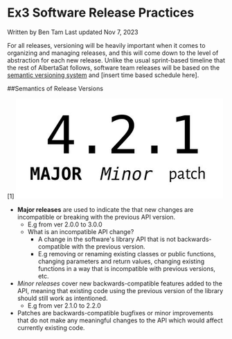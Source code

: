 # Ex3 Software Release Practices
Written by Ben Tam
Last updated Nov 7, 2023


For all releases, versioning will be heavily important when it comes to organizing and managing releases, and this will come down to the level of abstraction for each new release. Unlike the usual sprint-based timeline that the rest of AlbertaSat follows, software team releases will be based on the [semantic versioning system](https://semver.org/ "Semantic Versioning Homepage") and [insert time based schedule here].


##Semantics of Release Versions

[1]
![Semantic Versioning System](Images/semantic_versioning_system.png)

- **Major releases** are used to indicate the that new changes are incompatible or breaking with the previous API version.
  - E.g from ver 2.0.0 to 3.0.0
  - What is an incompatible API change?
    - A change in the software's library API that is not backwards-compatible with the previous version.
    - E.g removing or renaming existing classes or public functions, changing parameters and return values, changing existing functions in a way that is incompatible with previous versions, etc.
- *Minor releases* cover new backwards-compatible features added to the API, meaning that existing code using the previous version of the library should still work as intentioned. 
  - E.g from ver 2.1.0 to 2.2.0
- Patches are backwards-compatible bugfixes or minor improvements that do not make any meaningful changes to the API which would affect currently existing code.




